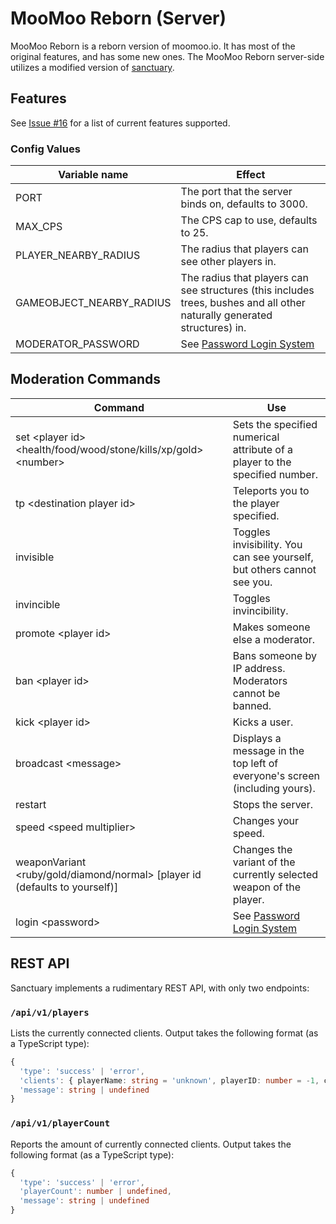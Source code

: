 # MooMoo Reborn (Server)

MooMoo Reborn is a reborn version of moomoo.io. It has most of the original features, and has some new ones.
The MooMoo Reborn server-side utilizes a modified version of [sanctuary](https://github.com/Picoseconds/sanctuary).

## Features

See [Issue #16](https://github.com/Picoseconds/sanctuary/issues/16) for a list of current features supported.

### Config Values

| Variable name            | Effect                                                                                                                    |
| ------------------------ | ------------------------------------------------------------------------------------------------------------------------- |
| PORT                     | The port that the server binds on, defaults to 3000.                                                                      |
| MAX_CPS                  | The CPS cap to use, defaults to 25.                                                                                       |
| PLAYER_NEARBY_RADIUS     | The radius that players can see other players in.                                                                         |
| GAMEOBJECT_NEARBY_RADIUS | The radius that players can see structures (this includes trees, bushes and all other naturally generated structures) in. |
| MODERATOR_PASSWORD       | See [Password Login System](#password-login-system)                                                                       |

## Moderation Commands

| Command                                                                      | Use                                                                         |
| ---------------------------------------------------------------------------- | --------------------------------------------------------------------------- |
| set \<player id> \<health/food/wood/stone/kills/xp/gold> \<number>           | Sets the specified numerical attribute of a player to the specified number. |
| tp \<destination player id>                                                  | Teleports you to the player specified.                                      |
| invisible                                                                    | Toggles invisibility. You can see yourself, but others cannot see you.      |
| invincible                                                                   | Toggles invincibility.                                                      |
| promote \<player id>                                                         | Makes someone else a moderator.                                             |
| ban \<player id>                                                             | Bans someone by IP address. Moderators cannot be banned.                    |
| kick \<player id>                                                            | Kicks a user.                                                               |
| broadcast \<message>                                                         | Displays a message in the top left of everyone's screen (including yours).  |
| restart                                                                      | Stops the server.                                                           |
| speed \<speed multiplier>                                                    | Changes your speed.                                                         |
| weaponVariant \<ruby/gold/diamond/normal> [player id (defaults to yourself)] | Changes the variant of the currently selected weapon of the player.         |
| login \<password>                                                            | See [Password Login System](#password-login-system)                         |

## REST API

Sanctuary implements a rudimentary REST API, with only two endpoints:

### `/api/v1/players`

Lists the currently connected clients. Output takes the following format (as a TypeScript type):

```ts
{
  'type': 'success' | 'error',
  'clients': { playerName: string = 'unknown', playerID: number = -1, clientIPHash: string }[] | undefined,
  'message': string | undefined
}
```

### `/api/v1/playerCount`

Reports the amount of currently connected clients. Output takes the following format (as a TypeScript type):

```ts
{
  'type': 'success' | 'error',
  'playerCount': number | undefined,
  'message': string | undefined
}
```
